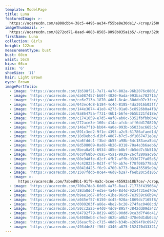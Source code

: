 ```yaml
---
template: ModelPage
title: Luna
featuredImage: >-
  https://ucarecdn.com/a808cbb4-38c5-4495-ae34-f55be8e30de1/-/crop/2500x1250/0,117/-/preview/
imageThumbnail: >-
  https://ucarecdn.com/8272cd71-8aad-4083-8565-8098b035a1b5/-/crop/529x667/958,129/-/preview/
firstName: Luna
collection: Girls
height: 122cm
measurementType: bust
bust: 60cm
waist: 56cm
hips: 66cm
size: '6'
shoeSize: '11'
hair: Light Brown
eyes: Brown
imagePortfolio:
  - image: 'https://ucarecdn.com/1b598f21-7a71-4a7d-802a-96b2076c8801/'
  - image: 'https://ucarecdn.com/da087457-b60f-4020-9ada-993bac702715/'
  - image: 'https://ucarecdn.com/cc6e713b-1870-4dd1-8c4e-80ddb97c3fcc/'
  - image: 'https://ucarecdn.com/043ec4d8-b184-4c4d-8185-4da3016b03ff/'
  - image: 'https://ucarecdn.com/144e3674-41e8-4273-91a0-5c8926b0a4f8/'
  - image: 'https://ucarecdn.com/8a86475a-f731-46b1-b6fe-0b5b221fd18e/'
  - image: 'https://ucarecdn.com/c1741659-e7d5-4af8-ab0c-5352fbfbb0b4/'
  - image: 'https://ucarecdn.com/272ace3e-160c-414a-afcb-aff6dd170820/'
  - image: 'https://ucarecdn.com/146e7f10-bb04-4a0e-993b-b5033ac665c5/'
  - image: 'https://ucarecdn.com/891c3ed2-9f1e-4395-a2c5-61786afaed1d/'
  - image: 'https://ucarecdn.com/18d8ebcd-d1bf-4887-b7c5-df1667471e8e/'
  - image: 'https://ucarecdn.com/da6fddc1-f3bd-4b55-a98b-64c183aea5b4/'
  - image: 'https://ucarecdn.com/8d508009-0ad8-4b26-8318-70a4e3b6aeb6/'
  - image: 'https://ucarecdn.com/8bea0a91-6934-405e-b8bf-db5dd7c5b510/'
  - image: 'https://ucarecdn.com/0c0f68b0-c8a5-45a1-9929-26cf280aac9b/'
  - image: 'https://ucarecdn.com/80e94dfe-d2cf-4fb7-affb-033d77fa05e5/'
  - image: 'https://ucarecdn.com/4c428225-0d3f-4ff0-ab7e-f78f08b778ad/'
  - image: 'https://ucarecdn.com/8041d425-f6c9-4700-b773-0be435505e9b/'
  - image: 'https://ucarecdn.com/1507fddb-8ce4-46d8-b2a7-f6eb20c5d185/'
  - image: >-
      https://ucarecdn.com/7abed9b1-91f9-4a3c-bcee-45592a18b7ce/-/crop/478x375/962,0/-/preview/
  - image: 'https://ucarecdn.com/700a7da8-6dd0-4a75-8aa1-71773f439664/'
  - image: 'https://ucarecdn.com/38da8dcf-ed5e-4a4e-8d4d-92a4731ed7de/'
  - image: 'https://ucarecdn.com/b9ae1c67-8fcc-41be-96cd-7e3959c66b94/'
  - image: 'https://ucarecdn.com/a045ef57-6150-4c45-920a-1869dc7165f8/'
  - image: 'https://ucarecdn.com/d000203f-a86e-4be2-bc28-274fac0468cd/'
  - image: 'https://ucarecdn.com/50cc2a25-e4d0-4dc9-8957-3842dd09da42/'
  - image: 'https://ucarecdn.com/84792f79-8d19-4658-90dd-9ca3d7f40c41/'
  - image: 'https://ucarecdn.com/b4088eb3-cfed-462b-a0b2-d78e0d1db0c4/'
  - image: 'https://ucarecdn.com/26eacfb2-c715-40d9-b34b-e2694f8c6947/'
  - image: 'https://ucarecdn.com/493dde8f-f56f-4346-a875-152470d33321/'
---
```


